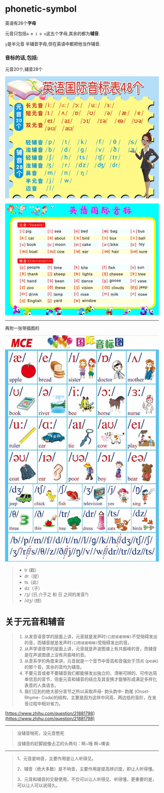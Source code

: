 

# phonetic-symbol

英语有26个**字母**

元音只包括`a e i o u`这五个字母,其余的都为**辅音**.

`y`是半元音 半辅音字母,但在英语中都把他当作辅音.

### 音标的话,包括:

元音20个,辅音28个


	
![](./images/11.jpg)

![](./images/44.jpeg)

---
再附一张带插图的

![](./images/33.jpg)


> * tr (戳）  
> * dr（捉）   
> * ts（此）  
> * dz（子）
> * /ʒ/ (日,介于之 和  日 之间的发音?)
> * /dʒ/ (枝)
# 关于元音和辅音

> 1. 从发音语音学的层面上讲，元音就是发声时`(口腔或者咽喉)`不受阻碍发出的音，而辅音就是发声时`(口腔或者咽喉)`受阻碍发出的音。
> 1. 从声学语音学的层面上讲，元音就是声波图谱上有共振峰的音，而辅音是在声波图谱上没有共振峰的音。
> 2. 从音系学的角度来讲，元音就是一个音节中音高和音强处于顶点 (peak) 的那个音，其余的音均为辅音。
> 1. 不要元音或者不要辅音我们都能够发出独立的、清晰可辨的、可传达简单信息的音节，但是元音和辅音的结合及其变换才能够形成满足多样化表意的人类语言。
> 1. 我们见到的绝大部分音节之所以采取声母- 韵头韵中- 韵尾 (Onset- Rhyme- Coda)的结构，主要是因为这样中间高、两边低的音阶，在发音过程中相对省力。


[https://www.zhihu.com/question/21881798](https://www.zhihu.com/question/21881798)


---
> 没辅音喘死，没元音憋死
> 
> 没辅音的赶脚就像忐忑的头两句：啊~哦 啊~噢诶

---

> 1、元音是响音，主要作用是让人听得见。
> 
> 2、辅音（绝大多数）是不响音，主要作用是提高辨识度，即让人听得懂。
> 
> 3、元音和辅音的交替使用，不仅可以让人听得见、听得懂，更重要的是，可以让人可以说得久。

